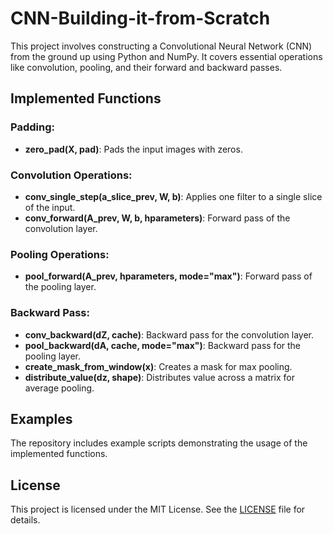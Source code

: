 # CNN-Building-it-from-Scratch

This project involves constructing a Convolutional Neural Network (CNN) from the ground up using Python and NumPy. It covers essential operations like convolution, pooling, and their forward and backward passes.

## Implemented Functions

### Padding:
- **zero_pad(X, pad)**: Pads the input images with zeros.

### Convolution Operations:
- **conv_single_step(a_slice_prev, W, b)**: Applies one filter to a single slice of the input.
- **conv_forward(A_prev, W, b, hparameters)**: Forward pass of the convolution layer.

### Pooling Operations:
- **pool_forward(A_prev, hparameters, mode="max")**: Forward pass of the pooling layer.

### Backward Pass:
- **conv_backward(dZ, cache)**: Backward pass for the convolution layer.
- **pool_backward(dA, cache, mode="max")**: Backward pass for the pooling layer.
- **create_mask_from_window(x)**: Creates a mask for max pooling.
- **distribute_value(dz, shape)**: Distributes value across a matrix for average pooling.

## Examples

The repository includes example scripts demonstrating the usage of the implemented functions.

## License

This project is licensed under the MIT License. See the [LICENSE](LICENSE) file for details.
